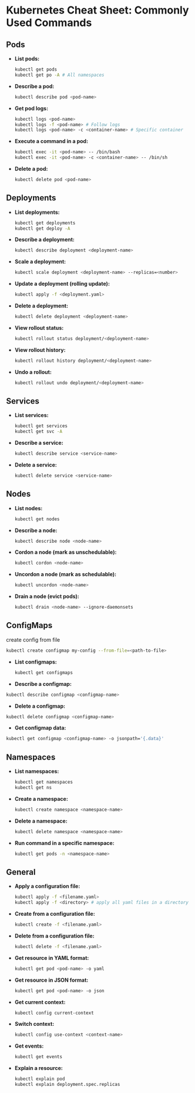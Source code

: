 # Kubernetes Cheat Sheet: Commonly Used Commands

## Pods

* **List pods:**
    ```bash
    kubectl get pods
    kubectl get po -A # All namespaces
    ```
* **Describe a pod:**
    ```bash
    kubectl describe pod <pod-name>
    ```
* **Get pod logs:**
    ```bash
    kubectl logs <pod-name>
    kubectl logs -f <pod-name> # Follow logs
    kubectl logs <pod-name> -c <container-name> # Specific container
    ```
* **Execute a command in a pod:**
    ```bash
    kubectl exec -it <pod-name> -- /bin/bash
    kubectl exec -it <pod-name> -c <container-name> -- /bin/sh
    ```
* **Delete a pod:**
    ```bash
    kubectl delete pod <pod-name>
    ```

## Deployments

* **List deployments:**
    ```bash
    kubectl get deployments
    kubectl get deploy -A
    ```
* **Describe a deployment:**
    ```bash
    kubectl describe deployment <deployment-name>
    ```
* **Scale a deployment:**
    ```bash
    kubectl scale deployment <deployment-name> --replicas=<number>
    ```
* **Update a deployment (rolling update):**
    ```bash
    kubectl apply -f <deployment.yaml>
    ```
* **Delete a deployment:**
    ```bash
    kubectl delete deployment <deployment-name>
    ```
* **View rollout status:**
    ```bash
    kubectl rollout status deployment/<deployment-name>
    ```
* **View rollout history:**
    ```bash
    kubectl rollout history deployment/<deployment-name>
    ```
* **Undo a rollout:**
    ```bash
    kubectl rollout undo deployment/<deployment-name>
    ```

## Services

* **List services:**
    ```bash
    kubectl get services
    kubectl get svc -A
    ```
* **Describe a service:**
    ```bash
    kubectl describe service <service-name>
    ```
* **Delete a service:**
    ```bash
    kubectl delete service <service-name>
    ```

## Nodes

* **List nodes:**
    ```bash
    kubectl get nodes
    ```
* **Describe a node:**
    ```bash
    kubectl describe node <node-name>
    ```
* **Cordon a node (mark as unschedulable):**
    ```bash
    kubectl cordon <node-name>
    ```
* **Uncordon a node (mark as schedulable):**
    ```bash
    kubectl uncordon <node-name>
    ```
* **Drain a node (evict pods):**
    ```bash
    kubectl drain <node-name> --ignore-daemonsets
    ```

## ConfigMaps

create config from file
```bash
kubectl create configmap my-config --from-file=<path-to-file> 
```

* **List configmaps:**
  ```bash
  kubectl get configmaps
  ```

* **Describe a configmap:**
```bash
kubectl describe configmap <configmap-name>
```

* **Delete a configmap:**
```bash
kubectl delete configmap <configmap-name>
```
* **Get configmap data:**
```bash
kubectl get configmap <configmap-name> -o jsonpath='{.data}'
```

## Namespaces

* **List namespaces:**
    ```bash
    kubectl get namespaces
    kubectl get ns
    ```
* **Create a namespace:**
    ```bash
    kubectl create namespace <namespace-name>
    ```
* **Delete a namespace:**
    ```bash
    kubectl delete namespace <namespace-name>
    ```
* **Run command in a specific namespace:**
    ```bash
    kubectl get pods -n <namespace-name>
    ```

## General

* **Apply a configuration file:**
    ```bash
    kubectl apply -f <filename.yaml>
    kubectl apply -f <directory> # apply all yaml files in a directory
    ```
* **Create from a configuration file:**
    ```bash
    kubectl create -f <filename.yaml>
    ```
* **Delete from a configuration file:**
    ```bash
    kubectl delete -f <filename.yaml>
    ```
* **Get resource in YAML format:**
    ```bash
    kubectl get pod <pod-name> -o yaml
    ```
* **Get resource in JSON format:**
    ```bash
    kubectl get pod <pod-name> -o json
    ```
* **Get current context:**
    ```bash
    kubectl config current-context
    ```
* **Switch context:**
    ```bash
    kubectl config use-context <context-name>
    ```
* **Get events:**
    ```bash
    kubectl get events
    ```
* **Explain a resource:**
    ```bash
    kubectl explain pod
    kubectl explain deployment.spec.replicas
    ```